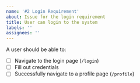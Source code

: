```yaml
---
name: '#2 Login Requirement'
about: Issue for the login requirement
title: User can login to the system
labels: ''
assignees: ''
---
```


A user should be able to:

- [ ] Navigate to the login page (`/login`)
- [ ] Fill out credentials
- [ ] Successfully navigate to a profile page (`/profile`)
